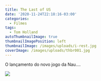 ```yaml
---
title: The Last of US
date: '2020-11-24T22:18:16-03:00'
categories:
  - Filmes
tags:
  - Tom Holland
autoThumbnailImage: true
thumbnailImagePosition: left
thumbnailImage: /images/uploads/i-rest.jpg
coverImage: /images/uploads/thbr001.jpg
---
```

O lançamento do novo jogo da Nau....

![](/images/uploads/thbr001.jpg)
